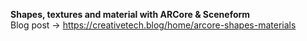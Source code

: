 <b> Shapes, textures and material with ARCore & Sceneform </b> <br/>
Blog post -> https://creativetech.blog/home/arcore-shapes-materials
<br/>

